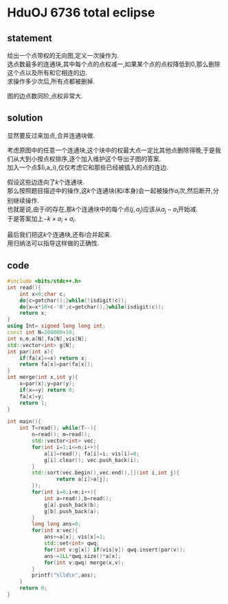 # HduOJ 6736 total eclipse



## statement

给出一个点带权的无向图,定义一次操作为.  
选点数最多的连通块,其中每个点的点权减一,如果某个点的点权降低到0,那么删除这个点以及所有和它相连的边.  
求操作多少次后,所有点都被删掉.  

图的边点数同阶,点权非常大.

## solution

显然要反过来加点,合并连通块做.  

考虑原图中的任意一个连通块,这个块中的权最大点一定比其他点删除得晚,于是我们从大到小按点权排序,逐个加入维护这个导出子图的答案.   
加入一个点$(i,a_i),仅仅考虑它和那些已经被插入的点的连边.  

假设这些边连向了$k$个连通块.  
那么按照题目描述中的操作,这$k$个连通块(和$i$本身)会一起被操作$a_i$次,然后断开,分别继续操作.  
也就是说,由于$i$的存在,那$k$个连通块中的每个点$(j,a_j)$应该从$a_j-a_i$开始减.  
于是答案加上$-k\times a_i+a_i$.


最后我们把这$k$个连通块,还有$i$合并起来.  
用归纳法可以指导这样做的正确性.


## code


```cpp
#include <bits/stdc++.h>
int read(){
	int x=0;char c;
	do{c=getchar();}while(!isdigit(c));
	do{x=x*10+c-'0';c=getchar();}while(isdigit(c));
	return x;
}
using Int= signed long long int;
const int N=200000+10;
int n,m,a[N],fa[N],vis[N];
std::vector<int> g[N];
int par(int x){
	if(fa[x]==x) return x;
	return fa[x]=par(fa[x]);
}
int merge(int x,int y){
	x=par(x);y=par(y);
	if(x==y) return 0;
	fa[x]=y;
	return 1;
}

int main(){
	int T=read(); while(T--){
		n=read(); m=read();
		std::vector<int> vec;
		for(int i=1;i<=n;i++){
			a[i]=read(); fa[i]=i; vis[i]=0;
			g[i].clear(); vec.push_back(i);
		}
		std::sort(vec.begin(),vec.end(),[](int i,int j){
				return a[i]>a[j];
		});
		for(int i=0;i<m;i++){
			int a=read(),b=read();
			g[a].push_back(b);
			g[b].push_back(a);
		}
		long long ans=0;
		for(int x:vec){
			ans+=a[x]; vis[x]=1;
			std::set<int> qwq;
			for(int v:g[x]) if(vis[v]) qwq.insert(par(v));
			ans-=1LL*qwq.size()*a[x];
			for(int v:qwq) merge(x,v);
		}
		printf("%lld\n",ans);
	}
	return 0;
}
```

